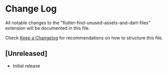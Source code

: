 # Change Log

All notable changes to the "flutter-find-unused-assets-and-dart-files" extension will be documented in this file.

Check [Keep a Changelog](http://keepachangelog.com/) for recommendations on how to structure this file.

## [Unreleased]

- Initial release